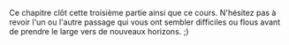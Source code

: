 Ce chapitre clôt cette troisième partie ainsi que ce cours. N'hésitez pas à revoir l'un ou l'autre passage qui vous ont sembler difficiles ou flous avant de prendre le large vers de nouveaux horizons. ;)